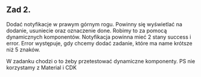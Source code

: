 ## Zad 2.

Dodać notyfikacje w prawym górnym rogu. Powinny się wyświetlać na dodanie, usuniecie oraz oznaczenie done. Robimy to za pomocą dynamicznych komponentów. Notyfikacja powinna mieć 2 stany success i error. Error występuje, gdy chcemy dodać zadanie, które ma name krótsze niż 5 znaków.

W zadanku chodzi o to żeby przetestować dynamiczne komponenty. PS nie korzystamy z Material i CDK
